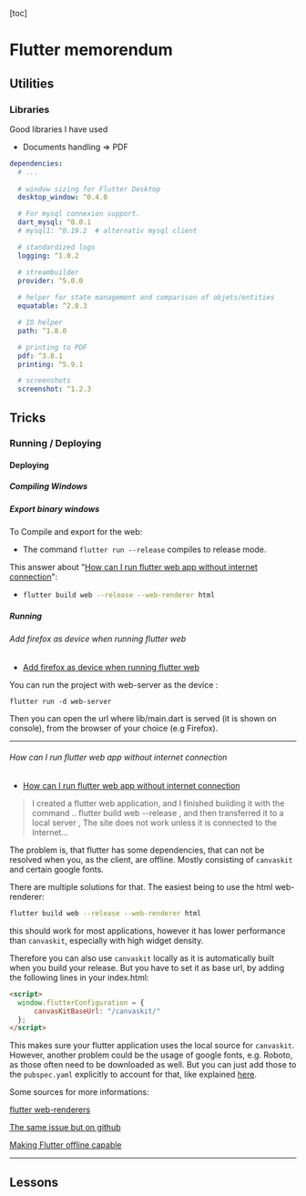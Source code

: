 [toc]

# Flutter memorendum



## Utilities


### Libraries

Good libraries I have used

- Documents handling => PDF



```yaml
dependencies:
  # ...
  
  # window sizing for Flutter Desktop
  desktop_window: ^0.4.0

  # For mysql connexion support.
  dart_mysql: ^0.0.1
  # mysql1: ^0.19.2  # alternativ mysql client

  # standardized logs
  logging: ^1.0.2

  # streambuilder
  provider: ^5.0.0
  
  # helper for state management and comparison of objets/entities
  equatable: ^2.0.3

  # IO helper
  path: ^1.8.0

  # printing to PDF
  pdf: ^3.8.1
  printing: ^5.9.1

  # screenshots
  screenshot: ^1.2.3
```





## Tricks



### Running / Deploying

#### Deploying



##### Compiling Windows

##### Export binary windows

To Compile and export for the web:

- The command `flutter run --release` compiles to release mode.



This answer about "[How can I run flutter web app without internet connection](https://stackoverflow.com/questions/73109896/how-can-i-run-flutter-web-app-without-internet-connection)":

- ```bash
  flutter build web --release --web-renderer html
  ```



##### Running

###### Add firefox as device when running flutter web

- [Add firefox as device when running flutter web](https://stackoverflow.com/questions/71517888/add-firefox-as-device-when-running-flutter-web)


You can run the project with web-server as the device :

`flutter run -d web-server`

Then you can open the url where lib/main.dart is served (it is shown on console), from the browser of your choice (e.g Firefox).




----



###### How can I run flutter web app without internet connection

- [How can I run flutter web app without internet connection](https://stackoverflow.com/questions/73109896/how-can-i-run-flutter-web-app-without-internet-connection)

> I created a flutter web application, and I finished building it with the command .. flutter build web --release , and then transferred it to a local server , The site does not work unless it is connected to the Internet...



The problem is, that flutter has some dependencies, that can not be  resolved when you, as the client, are offline. Mostly consisting of `canvaskit` and certain google fonts.

There are multiple solutions for that. The easiest being to use the html web-renderer:

```bash
flutter build web --release --web-renderer html
```

this should work for most applications, however it has lower performance than `canvaskit`, especially with high widget density.

Therefore you can also use `canvaskit` locally as it is  automatically built when you build your release. But you have to set it  as base url, by adding the following lines in your index.html:

```html
<script>
  window.flutterConfiguration = {
      canvasKitBaseUrl: "/canvaskit/"
  };
</script>
```

This makes sure your flutter application uses the local source for `canvaskit`. However, another problem could be the usage of google fonts, e.g.  Roboto, as those often need to be downloaded as well. But you can just  add those to the `pubspec.yaml` explicitly to account for that, like explained [here](https://docs.flutter.dev/cookbook/design/fonts).

Some sources for more informations:

[flutter web-renderers](https://docs.flutter.dev/development/platform-integration/web/renderers)

[The same issue but on github](https://github.com/flutter/flutter/issues/78235)

[Making Flutter offline capable](https://github.com/flutter/flutter/issues/60069)



----





## **Lessons**



